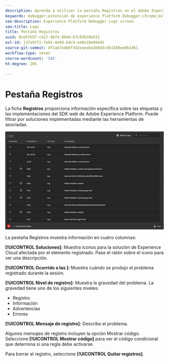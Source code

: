 ```yaml
---
description: Aprenda a utilizar la pestaña Registros en el Adobe Experience Platform Debugger.
keywords: debugger;extensión de experience Platform Debugger;chrome;extensión;registros
seo-description: Experience Platform Debugger Logs screen
seo-title: Logs
title: Pestaña Registros
uuid: 8ce5fb57-c417-4674-864d-b7c03639a531
exl-id: 137a97f2-7e02-4e09-b4c9-e48e20e044d1
source-git-commit: df1a67e4b6f3d2eaeaba2b8d3c9b1588ee0b1461
workflow-type: tm+mt
source-wordcount: '142'
ht-degree: 26%

---
```


# Pestaña Registros

La ficha **Registros** proporciona información específica sobre las etiquetas y las implementaciones del SDK web de Adobe Experience Platform. Puede filtrar por soluciones implementadas mediante las herramientas de asociadas.

![](images/logs.jpg)

La pestaña Registros muestra información en cuatro columnas:

**[!UICONTROL Soluciones]:** Muestra iconos para la solución de Experience Cloud afectada por el elemento registrado. Pase el ratón sobre el icono para ver una descripción.

**[!UICONTROL Ocurrido a las &#x200B;]:** Muestra cuándo se produjo el problema registrado durante la sesión.

**[!UICONTROL Nivel de registro]:** Muestra la gravedad del problema. La gravedad tiene uno de los siguientes niveles:

* Registro
* Información
* Advertencias
* Errores

**[!UICONTROL Mensaje de registro]:** Describe el problema.

Algunos mensajes de registro incluyen la opción Mostrar código. Seleccione **[!UICONTROL Mostrar código]** para ver el código condicional que determina si una regla debe activarse.

Para borrar el registro, seleccione **[!UICONTROL Quitar registros]**.
